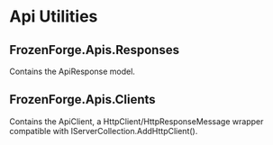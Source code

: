 # Api Utilities

## FrozenForge.Apis.Responses

Contains the ApiResponse<TData> model.
 
## FrozenForge.Apis.Clients

Contains the ApiClient, a HttpClient/HttpResponseMessage wrapper compatible with IServerCollection.AddHttpClient<TClient>().

